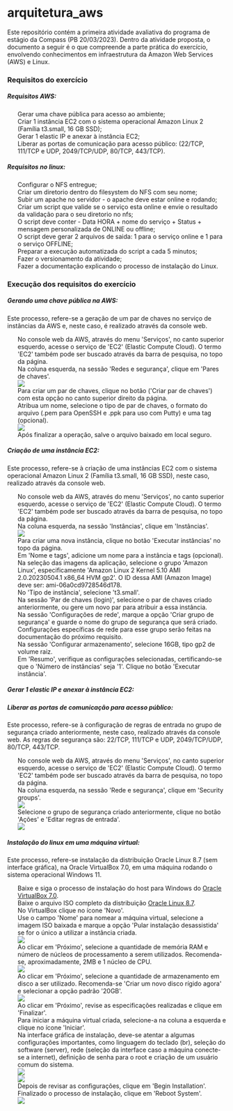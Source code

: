 # arquitetura_aws

Este repositório contém a primeira atividade avaliativa do programa de estágio da Compass (PB 20/03/2023). Dentro da atividade proposta, o documento a seguir é o que compreende a parte prática do exercício, envolvendo conhecimentos em infraestrutura da Amazon Web Services (AWS) e Linux.

<h3>Requisitos do exercício</h3>
<h5>Requisitos AWS:</h5>
<ol>
Gerar uma chave pública para acesso ao ambiente;<br>
Criar 1 instância EC2 com o sistema operacional Amazon Linux 2 (Família t3.small,
16 GB SSD);<br>
Gerar 1 elastic IP e anexar à instância EC2;<br>
Liberar as portas de comunicação para acesso público: (22/TCP, 111/TCP e UDP,
2049/TCP/UDP, 80/TCP, 443/TCP).
</ol>
<h5>Requisitos no linux:</h5>
<ol>
Configurar o NFS entregue;<br>
Criar um diretorio dentro do filesystem do NFS com seu nome;<br>
Subir um apache no servidor - o apache deve estar online e rodando;<br>
Criar um script que valide se o serviço esta online e envie o resultado da validação
para o seu diretorio no nfs;<br>
O script deve conter - Data HORA + nome do serviço + Status + mensagem
personalizada de ONLINE ou offline;<br>
O script deve gerar 2 arquivos de saida: 1 para o serviço online e 1 para o serviço
OFFLINE;<br>
Preparar a execução automatizada do script a cada 5 minutos;<br>
Fazer o versionamento da atividade;<br>
Fazer a documentação explicando o processo de instalação do Linux.
</ol>

<h3>Execução dos requisitos do exercício</h3>

<h5>Gerando uma chave pública na AWS:</h5>
Este processo, refere-se a geração de um par de chaves no serviço de instâncias da AWS e, neste caso, é realizado através da console web.<br>
<ol>
  No console web da AWS, através do menu 'Serviços', no canto superior esquerdo, acesse o serviço de 'EC2' (Elastic Compute Cloud). O termo 'EC2' também pode ser buscado através da barra de pesquisa, no topo da página.<br>
  Na coluna esquerda, na sessão 'Redes e segurança', clique em 'Pares de chaves'.<br>
  <img src="prints_documentacao/par_de_chaves.png"><br>
  Para criar um par de chaves, clique no botão ('Criar par de chaves') com esta opção no canto superior direito da página.<br>
  Atribua um nome, selecione o tipo de par de chaves, o formato do arquivo (.pem para OpenSSH e .ppk para uso com Putty) e uma tag (opcional).<br>
  <img src="prints_documentacao/par_de_chaves1.png"><br>
  Após finalizar a operação, salve o arquivo baixado em local seguro.
</ol>

<h5>Criação de uma instância EC2:</h5>
Este processo, refere-se à criação de uma instâncias EC2 com o sistema operacional Amazon Linux 2 (Família t3.small,
16 GB SSD), neste caso, realizado através da console web.<br>
<ol>
  No console web da AWS, através do menu 'Serviços', no canto superior esquerdo, acesse o serviço de 'EC2' (Elastic Compute Cloud). O termo 'EC2' também pode ser buscado através da barra de pesquisa, no topo da página.<br>
  Na coluna esquerda, na sessão 'Instâncias', clique em 'Instâncias'.<br>
  <img src="prints_documentacao/instancias.png"><br>
  Para criar uma nova instância, clique no botão 'Executar instâncias' no topo da página.<br>
  Em 'Nome e tags', adicione um nome para a instância e tags (opcional).<br>
  Na seleção das imagens da aplicação, selecione o grupo 'Amazon Linux', especificamente 'Amazon Linux 2 Kernel 5.10 AMI 2.0.20230504.1 x86_64 HVM gp2'. O ID dessa AMI (Amazon Image) deve ser: ami-06a0cd9728546d178.<br>
  No 'Tipo de instância', selecione 't3.small'.<br>
  Na sessão 'Par de chaves (login)', selecione o par de chaves criado anteriormente, ou gere um novo par para atribuir a essa instância.<br>
  Na sessão 'Configurações de rede', marque a opção 'Criar grupo de segurança' e guarde o nome do grupo de segurança que será criado. Configurações específicas de rede para esse grupo serão feitas na documentação do próximo requisito.<br>
  Na sessão 'Configurar armazenamento', selecione 16GB, tipo gp2 de volume raiz.<br>
  Em 'Resumo', verifique as configurações selecionadas, certificando-se que o 'Número de instâncias' seja '1'. Clique no botão 'Executar instância'.<br>
</ol>

<h5>Gerar 1 elastic IP e anexar à instância EC2:</h5>

<h5>Liberar as portas de comunicação para acesso público:</h5>
Este processo, refere-se à configuração de regras de entrada no grupo de segurança criado anteriormente, neste caso, realizado através da console web. As regras de segurança são: 22/TCP, 111/TCP e UDP, 2049/TCP/UDP, 80/TCP, 443/TCP.<br>
<ol>
  No console web da AWS, através do menu 'Serviços', no canto superior esquerdo, acesse o serviço de 'EC2' (Elastic Compute Cloud). O termo 'EC2' também pode ser buscado através da barra de pesquisa, no topo da página.<br>
  Na coluna esquerda, na sessão 'Rede e segurança', clique em 'Security groups'.<br>
  <img src="prints_documentacao/grupo_de_seguranca.png"><br>
  Selecione o grupo de segurança criado anteriormente, clique no botão 'Ações' e 'Editar regras de entrada'.<br>
  <img src="prints_documentacao/regras_entrada.png"><br>
  
</ol>

<h5>Instalação do linux em uma máquina virtual:</h5>
Este processo, refere-se instalação da distribuição Oracle Linux 8.7 (sem interface gráfica), na Oracle VirtualBox 7.0, em uma máquina rodando o sistema operacional Windows 11.<br>
<ol>
  Baixe e siga o processo de instalação do host para Windows do <a href="https://www.virtualbox.org/wiki/Downloads">Oracle VirtualBox 7.0</a>.<br>
  Baixe o arquivo ISO completo da distribuição <a href="https://yum.oracle.com/oracle-linux-isos.html">Oracle Linux 8.7</a>.<br>
  No VirtualBox clique no ícone 'Novo'.<br>
  Use o campo 'Nome' para nomear a máquina virtual, selecione a imagem ISO baixada e marque a opção 'Pular instalação desassistida' se for o único a utilizar a instância criada.<br>
  <img src="prints_documentacao/criar_vm.png"><br>
  Ao clicar em 'Próximo', selecione a quantidade de memória RAM e número de núcleos de processamento a serem utilizados. Recomenda-se, aproximadamente, 2MB e 1 núcleo de CPU.<br>
  <img src="prints_documentacao/ram_cpu.png"><br>
  Ao clicar em 'Próximo', selecione a quantidade de armazenamento em disco a ser utilizado. Recomenda-se 'Criar um novo disco rígido agora' e selecionar a opção padrão '20GB'.<br>
  <img src="prints_documentacao/disco.png"><br>
  Ao clicar em 'Próximo', revise as especificações realizadas e clique em 'Finalizar'.<br>
  Para iniciar a máquina virtual criada, selecione-a na coluna a esquerda e clique no ícone 'Iniciar'.<br>
  Na interface gráfica de instalação, deve-se atentar a algumas configurações importantes, como linguagem do teclado (br), seleção do software (server), rede (seleção da interface caso a máquina conecte-se a internet), definição de senha para o root e criação de um usuário comum do sistema.<br>
  <img src="prints_documentacao/instalacao_linux1.png"><br>
  <img src="prints_documentacao/instalacao_linux2.png"><br>
  Depois de revisar as configurações, clique em 'Begin Installation'.<br>
  Finalizado o processo de instalação, clique em 'Reboot System'.<br>
  <img src="prints_documentacao/instalacao_linux3.png"><br>
</ol>
